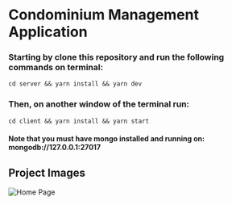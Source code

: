 # Condominium Management Application

### Starting by clone this repository and run the following commands on terminal:
`cd server && yarn install && yarn dev`

### Then, on another window of the terminal run:
`cd client && yarn install && yarn start`

#### Note that you must have mongo installed and running on: mongodb://127.0.0.1:27017


## Project Images

![Home Page](https://github.com/gabrr)
